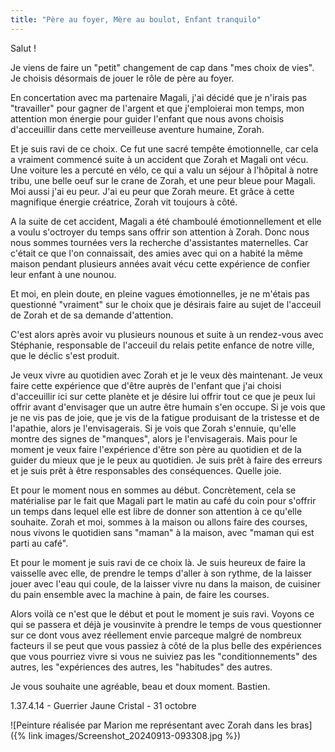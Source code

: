 ```yaml
---
title: "Père au foyer, Mère au boulot, Enfant tranquilo"
---
```

Salut !

Je viens de faire un "petit" changement de cap dans "mes choix de vies".
Je choisis désormais de jouer le rôle de père au foyer. 

En concertation avec ma partenaire Magali, j'ai décidé que je n'irais pas "travailler" pour gagner de l'argent et que j'emploierai mon temps, mon attention mon énergie pour guider l'enfant que nous avons choisis d'acceuillir dans cette merveilleuse aventure humaine, Zorah.

Et je suis ravi de ce choix. Ce fut une sacré tempête émotionnelle, car cela a vraiment commencé suite à un accident que Zorah et Magali ont vécu.
Une voiture les a percuté en vélo, ce qui a valu un séjour à l'hôpital à notre tribu, une belle oeuf sur le crane de Zorah, et une peur bleue pour Magali.
Moi aussi j'ai eu peur. J'ai eu peur que Zorah meure. Et grâce à cette magnifique énergie créatrice, Zorah vit toujours à côté.

A la suite de cet accident, Magali a été chamboulé émotionnellement et elle a voulu s'octroyer du temps sans offrir son attention à Zorah.
Donc nous nous sommes tournées vers la recherche d'assistantes maternelles.
Car c'était ce que l'on connaissait, des amies avec qui on a habité la même maison pendant plusieurs années avait vécu cette expérience de confier leur enfant à une nounou.

Et moi, en plein doute, en pleine vagues émotionnelles, je ne m'étais pas questionné "vraiment" sur le choix que je désirais faire au sujet de l'acceuil de Zorah et de sa demande d'attention.

C'est alors après avoir vu plusieurs nounous et suite à un rendez-vous avec Stéphanie, responsable de l'acceuil du relais petite enfance de notre ville, que le déclic s'est produit.

Je veux vivre au quotidien avec Zorah et je le veux dès maintenant.
Je veux faire cette expérience que d'être auprès de l'enfant que j'ai choisi d'acceuillir ici sur cette planète et je désire lui offrir tout ce que je peux lui offrir avant d'envisager que un autre être humain s'en occupe.
Si je vois que je ne vis pas de joie, que je vis de la fatigue produisant de la tristesse et de l'apathie, alors je l'envisagerais.
Si je vois que Zorah s'ennuie, qu'elle montre des signes de "manques", alors je l'envisagerais.
Mais pour le moment je veux faire l'expérience d'être son père au quotidien et de la guider du mieux que je le peux au quotidien.
Je suis prêt à faire des erreurs et je suis prêt à être responsables des conséquences.
Quelle joie.

Et pour le moment nous en sommes au début.
Concrètement, cela se matérialise par le fait que Magali part le matin au café du coin pour s'offrir un temps dans lequel elle est libre de donner son attention à ce qu'elle souhaite.
Zorah et moi, sommes à la maison ou allons faire des courses, nous vivons le quotidien sans "maman" à la maison, avec "maman qui est parti au café".

Et pour le moment je suis ravi de ce choix là.
Je suis heureux de faire la vaisselle avec elle, de prendre le temps d'aller à son rythme, de la laisser jouer avec l'eau qui coule, de la laisser vivre nu dans la maison, de cuisiner du pain ensemble avec la machine à pain, de faire les courses.

Alors voilà ce n'est que le début et pout le moment je suis ravi.
Voyons ce qui se passera et déjà je vousinvite à prendre le temps de vous questionner sur ce dont vous avez réellement envie parceque malgré de nombreux facteurs il se peut que vous passiez à côté de la plus belle des expériences que vous pourriez vivre si vous ne suiviez pas les "conditionnements" des autres, les "expériences des autres, les "habitudes" des autres.

Je vous souhaite une agréable, beau et doux moment.
Bastien.

1.37.4.14 - Guerrier Jaune Cristal - 31 octobre

![Peinture réalisée par Marion me représentant avec Zorah dans les bras]({% link images/Screenshot_20240913-093308.jpg %})